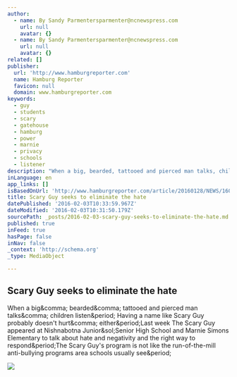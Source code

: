 ```yaml
---
author:
  - name: By Sandy Parmentersparmenter@ncnewspress.com
    url: null
    avatar: {}
  - name: By Sandy Parmentersparmenter@ncnewspress.com
    url: null
    avatar: {}
related: []
publisher:
  url: 'http://www.hamburgreporter.com'
  name: Hamburg Reporter
  favicon: null
  domain: www.hamburgreporter.com
keywords:
  - guy
  - students
  - scary
  - gatehouse
  - hamburg
  - power
  - marnie
  - privacy
  - schools
  - listener
description: "When a big, bearded, tattooed and pierced man talks, children listen. Having a name like Scary Guy probably doesn't hurt, either.Last week The Scary Guy appeared at Nishnabotna Junior/Senior High School and Marnie Simons Elementary to talk about hate and negativity and the right way to respond.The Scary Guy's program is not like the run-of-the-mill anti-bullying programs area schools usually see."
inLanguage: en
app_links: []
isBasedOnUrl: 'http://www.hamburgreporter.com/article/20160128/NEWS/160129916'
title: Scary Guy seeks to eliminate the hate
datePublished: '2016-02-03T10:33:59.967Z'
dateModified: '2016-02-03T10:31:50.179Z'
sourcePath: _posts/2016-02-03-scary-guy-seeks-to-eliminate-the-hate.md
published: true
inFeed: true
hasPage: false
inNav: false
_context: 'http://schema.org'
_type: MediaObject

---
```

<article style=""><h1>Scary Guy seeks to eliminate the hate</h1><p>When a big&amp;comma; bearded&amp;comma; tattooed and pierced man talks&amp;comma; children listen&amp;period; Having a name like Scary Guy probably doesn't hurt&amp;comma; either&amp;period;Last week The Scary Guy appeared at Nishnabotna Junior&amp;sol;Senior High School and Marnie Simons Elementary to talk about hate and negativity and the right way to respond&amp;period;The Scary Guy's program is not like the run-of-the-mill anti-bullying programs area schools usually see&amp;period;</p><img src="http://www.hamburgreporter.com/storyimage/IA/20160128/NEWS/160129916/AR/0/AR-160129916.jpg" /></article>